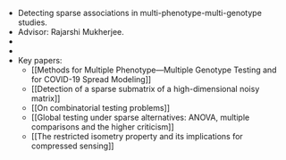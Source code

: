 - Detecting sparse associations in multi-phenotype-multi-genotype studies.
- Advisor: Rajarshi Mukherjee.
-
-
- Key papers:
	- [[Methods for Multiple Phenotype—Multiple Genotype Testing and for COVID-19 Spread Modeling]]
	- [[Detection of a sparse submatrix of a high-dimensional noisy matrix]]
	- [[On combinatorial testing problems]]
	- [[Global testing under sparse alternatives: ANOVA, multiple comparisons and the higher criticism]]
	- [[The restricted isometry property and its implications for compressed sensing]]